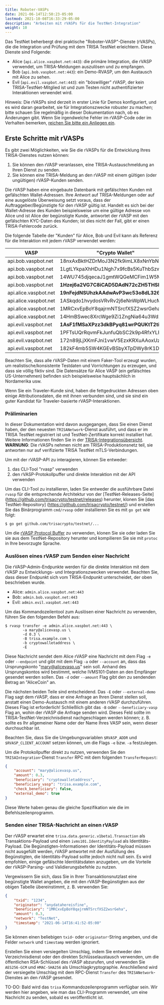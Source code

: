 ```yaml
---
title: Roboter-VASPs
date: 2021-06-14T12:50:23-05:00
lastmod: 2021-10-08T16:33:29-05:00
description: "Arbeiten mit rVASPs für die TestNet-Integration"
weight: 10
---
```


Das TestNet beherbergt drei praktische "Roboter-VASP"-Dienste (rVASPs), die die Integration und Prüfung mit dem TRISA TestNet erleichtern. Diese Dienste sind Folgende:

- Alice (`api.alice.vaspbot.net:443`): die primäre Integration, die rVASP verwendet, um TRISA-Meldungen auszulösen und zu empfangen.
- Bob (`api.bob.vaspbot.net:443`): ein Demo-RVASP, um den Austausch mit Alice zu sehen.
- Evil (`api.evil.vaspbot.net:443`): ein "böswilliger" rVASP, der kein TRISA-TestNet-Mitglied ist und zum Testen nicht authentifizierter Interaktionen verwendet wird.

Hinweis: Die rVASPs sind derzeit in erster Linie für Demos konfiguriert, und es wird daran gearbeitet, sie für Integrationszwecke robuster zu machen; bitte schauen Sie regelmäßig in dieser Dokumentation nach, ob es Änderungen gibt. Wenn Sie irgendwelche Fehler im rVASP-Code oder im Verhalten bemerken, [reichen Sie bitte ein Anliegen ein](https://github.com/trisacrypto/testnet/issues).

## Erste Schritte mit rVASPs

Es gibt zwei Möglichkeiten, wie Sie die rVASPs für die Entwicklung Ihres TRISA-Dienstes nutzen können:

1. Sie können den rVASP veranlassen, eine TRISA-Austauschmeldung an Ihren Dienst zu senden.
2. Sie können eine TRISA-Meldung an den rVASP mit einem gültigen (oder ungültigen) rVASP-Kunden senden.

Die rVASP haben eine eingebaute Datenbank mit gefälschten Kunden mit gefälschten Wallet-Adressen. Ihre Antwort auf TRISA-Meldungen oder auf eine ausgelöste Überweisung setzt voraus, dass der Auftraggeber/Begünstigte für den rVASP gültig ist. Handelt es sich bei der Wallet-Adresse des Kunden beispielsweise um eine gültige Adresse von Alice und ist Alice der begünstigte Kunde, antwortet der rVASP mit den gefälschten KYC-Daten des Kunden; ist dies nicht der Fall, gibt er einen TRISA-Fehlercode zurück.

Die folgende Tabelle der "Kunden" für Alice, Bob und Evil kann als Referenz für die Interaktion mit jedem rVASP verwendet werden:

| VASP                  | "Crypto Wallet"                    | Email                 |
|-----------------------|------------------------------------|-----------------------|
| api.bob.vaspbot.net   | 18nxAxBktHZDrMoJ3N2fk9imLX8xNnYbNh | robert@bobvasp.co.uk  |
| api.bob.vaspbot.net   | 1LgtLYkpaXhHDu1Ngh7x9fcBs5KuThbSzw | george@bobvasp.co.uk  |
| api.bob.vaspbot.net   | 14WU745djqecaJ1gmtWQGeMCFim1W5MNp3 | larry@bobvasp.co.uk   |
| api.bob.vaspbot.net   | **1Hzej6a2VG7C8iCAD5DAdN72cZH5THSMt9** | fred@bobvasp.co.uk    |
| api.alice.vaspbot.net | **19nFejdNSUhzkAAdwAvP3wc53o8dL326QQ** | sarah@alicevasp.us    |
| api.alice.vaspbot.net | 1ASkqdo1hvydosVRvRv2j6eNnWpWLHucMX | mary@alicevasp.us     |
| api.alice.vaspbot.net | 1MRCxvEpBoY8qajrmNTSrcfXSZ2wsrGeha | alice@alicevasp.us    |
| api.alice.vaspbot.net | 14HmBSwec8XrcWge9Zi1ZngNia64u3Wd2v | jane@alicevasp.us     |
| api.evil.vaspbot.net  | **1AsF1fMSaXPzz3dkBPyq81wrPQUKtT2tiz** | gambler@evilvasp.gg   |
| api.evil.vaspbot.net  | 1PFTsUQrRqvmFkJunfuQbSC2k9p4RfxYLF | voldemort@evilvasp.gg |
| api.evil.vaspbot.net  | 172n89jLjXKmFJni1vwV5EzxKRXuAAoxUz | launderer@evilvasp.gg |
| api.evil.vaspbot.net  | 182kF4mb5SW4KGEvBSbyXTpDWy8rK1Dpu  | badnews@evilvasp.gg   |

Beachten Sie, dass alle rVASP-Daten mit einem Faker-Tool erzeugt wurden, um realistische/konsistente Testdaten und Vorrichtungen zu erzeugen, und dass sie völlig fiktiv sind. Die Datensätze für Alice VASP (ein gefälschtes US-Unternehmen) befinden sich beispielsweise hauptsächlich in Nordamerika usw.

Wenn Sie ein Traveler-Kunde sind, haben die fettgedruckten Adressen oben einige Attributionsdaten, die mit ihnen verbunden sind, und sie sind ein guter Kandidat für Traveler-basierte rVASP-Interaktionen.

### Präliminarien

In dieser Dokumentation wird davon ausgegangen, dass Sie einen Dienst haben, der den neuesten `TRISANetwork`-Dienst ausführt, und dass er im TRISA TestNet registriert ist und TestNet-Zertifikate korrekt installiert hat. Weitere Informationen finden Sie in der [TRISA-Integrationsübersicht](). **WARNUNG**: Die rVASPs nehmen nicht am TRISA-Produktionsnetz teil, sie antworten nur auf verifizierte TRISA TestNet mTLS-Verbindungen.

Um mit der rVASP-API zu interagieren, können Sie entweder:

1. das CLI-Tool "rvasp" verwenden
2. den rVASP-Protokollpuffer und direkte Interaktion mit der API verwenden

Um das CLI-Tool zu installieren, laden Sie entweder die ausführbare Datei `rvasp` für die entsprechende Architektur von der [TestNet-Releases-Seite] (https://github.com/trisacrypto/testnet/releases) herunter, klonen Sie [das TestNet-Repository] (https://github.com/trisacrypto/testnet/) und erstellen Sie das Binärprogramm `cmd/rvasp` oder installieren Sie es mit `go get` wie folgt:

```
$ go get github.com/trisacrypto/testnet/...
```

Um die [rVASP Protocol Buffer](https://github.com/trisacrypto/testnet/tree/main/proto/rvasp/v1) zu verwenden, klonen Sie sie oder laden Sie sie aus dem TestNet-Repository herunter und kompilieren Sie sie mit `protoc` in Ihre bevorzugte Sprache.

### Auslösen eines rVASP zum Senden einer Nachricht

Die rVASP-Admin-Endpunkte werden für die direkte Interaktion mit dem rVASP zu Entwicklungs- und Integrationszwecken verwendet. Beachten Sie, dass dieser Endpunkt sich vom TRISA-Endpunkt unterscheidet, der oben beschrieben wurde.

- Alice: `admin.alice.vaspbot.net:443`
- Bob: `admin.bob.vaspbot.net:443`
- Evil: `admin.evil.vaspbot.net:443`

Um das Kommandozeilentool zum Auslösen einer Nachricht zu verwenden, führen Sie den folgenden Befehl aus:

```
$ rvasp transfer -e admin.alice.vaspbot.net:443 \
        -a mary@alicevasp.us \
        -d 0.3 \
        -B trisa.example.com \
        -b cryptowalletaddress \
        -E
```

Diese Nachricht sendet dem Alice rVASP eine Nachricht mit dem Flag `-e` oder `--endpoint` und gibt mit dem Flag `-a` oder `--account` an, dass das Ursprungskonto "mary@alicevasp.us" sein soll. Anhand des Ursprungskontos wird bestimmt, welche IVMS101-Daten an den Empfänger gesendet werden sollen. Das `-d` oder `--amount` Flag gibt den zu sendenden Betrag an "AliceCoin" an.

Die nächsten beiden Teile sind entscheidend. Das `-E` oder `--external-demo` Flag sagt dem rVASP, dass er eine Anfrage an Ihren Dienst stellen soll, anstatt einen Demo-Austausch mit einem anderen rVASP durchzuführen. Dieses Flag ist erforderlich! Schließlich gibt das `-B` oder `--beneficiary-vasp` Flag an, wohin der rVASP die Anfrage senden wird. Dieses Feld sollte im TRISA-TestNet-Verzeichnisdienst nachgeschlagen werden können; z. B. sollte es Ihr allgemeiner Name oder der Name Ihres VASP sein, wenn dieser durchsuchbar ist.

Beachten Sie, dass Sie die Umgebungsvariablen `$RVASP_ADDR` und `$RVASP_CLIENT_ACCOUNT` setzen können, um die Flags `-e` bzw. `-a` festzulegen.

Um die Protokollpuffer direkt zu nutzen, verwenden Sie den `TRISAIntegration`-Dienst `Transfer` RPC mit dem folgenden `TransferRequest`:

```json
{
    "account": "mary@alicevasp.us",
    "amount": 0.3,
    "beneficiary": "cryptowalletaddress",
    "beneficiary_vasp": "trisa.example.com",
    "check_beneficiary": false,
    "external_demo": true
}
```

Diese Werte haben genau die gleiche Spezifikation wie die im Befehlszeilenprogramm.

### Senden einer TRISA-Nachricht an einen rVASP

Der rVASP erwartet eine `trisa.data.generic.v1beta1.Transaction` als Transaktions-Payload und einen `ivms101.IdentityPayload` als Identitäts-Payload. Die Begünstigten-Informationen der Identitäts-Payload müssen nicht ausgefüllt werden, rVASP antwortet mit der Ausfüllung des Begünstigten, die Identitäts-Payload sollte jedoch nicht null sein. Es wird empfohlen, einige gefälschte Identitätsdaten anzugeben, um die Vorteile der rVASP-Parsing- und Validierungsbefehle zu nutzen.

Vergewissern Sie sich, dass Sie in Ihrer Transaktionsnutzlast eine begünstigte Wallet angeben, die mit den rVASP-Begünstigten aus der obigen Tabelle übereinstimmt, z. B. verwenden Sie:

```json
{
    "txid": "1234",
    "originator": "anydatahereisfine",
    "beneficiary": "1MRCxvEpBoY8qajrmNTSrcfXSZ2wsrGeha",
    "amount": 0.3,
    "network": "TestNet",
    "timestamp": "2021-06-14T16:41:52-05:00"
}
```

Sie können einen beliebigen `txid`- oder `originator`-String angeben, und die Felder `network` und `timestamp` werden ignoriert.

Erstellen Sie einen versiegelten Umschlag, indem Sie entweder den Verzeichnisdienst oder den direkten Schlüsselaustausch verwenden, um die öffentlichen RSA-Schlüssel des rVASP abzurufen, und verwenden Sie `AES256-GCM` und `HMAC-SHA256` als Umschlagkryptographie. Anschließend wird der versiegelte Umschlag mit dem RPC-Dienst `Transfer` des `TRISANetwork`-Dienstes an den rVASP gesendet.

TO-DO: Bald wird das `trisa` Kommandozeilenprogramm verfügbar sein. Wir werden hier angeben, wie man das CLI-Programm verwendet, um eine Nachricht zu senden, sobald es veröffentlicht ist.


